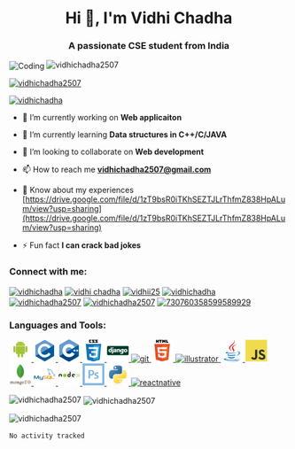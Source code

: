 <h1 align="center">Hi 👋, I'm Vidhi Chadha</h1>
<h3 align="center">A passionate CSE student from India</h3>
<img align="center" alt="Coding" width="1000" src="https://cdn.dribbble.com/users/4055494/screenshots/15215756/media/d2b66c4ca0192aa26d103448b3d1518b.gif"

<p align="left"> <img src="https://komarev.com/ghpvc/?username=vidhichadha2507&label=Profile%20views&color=0e75b6&style=flat" alt="vidhichadha2507" /> </p>

<p align="left"> <a href="https://github.com/ryo-ma/github-profile-trophy"><img src="https://github-profile-trophy.vercel.app/?username=vidhichadha2507" alt="vidhichadha2507" /></a> </p>

<p align="left"> <a href="https://twitter.com/vidhichadha" target="blank"><img src="https://img.shields.io/twitter/follow/vidhichadha?logo=twitter&style=for-the-badge" alt="vidhichadha" /></a> </p>

- 🔭 I’m currently working on **Web applicaiton**

- 🌱 I’m currently learning **Data structures in C++/C/JAVA**

- 👯 I’m looking to collaborate on **Web development**

- 📫 How to reach me **vidhichadha2507@gmail.com**

- 📄 Know about my experiences [https://drive.google.com/file/d/1zT9bsR0iTKhSEZTJLrThfmZ838HpALum/view?usp=sharing](https://drive.google.com/file/d/1zT9bsR0iTKhSEZTJLrThfmZ838HpALum/view?usp=sharing)

- ⚡ Fun fact **I can crack bad jokes**

<h3 align="left">Connect with me:</h3>
<p align="left">
<a href="https://twitter.com/vidhichadha" target="blank"><img align="center" src="https://raw.githubusercontent.com/rahuldkjain/github-profile-readme-generator/master/src/images/icons/Social/twitter.svg" alt="vidhichadha" height="30" width="40" /></a>
<a href="https://linkedin.com/in/vidhi chadha" target="blank"><img align="center" src="https://raw.githubusercontent.com/rahuldkjain/github-profile-readme-generator/master/src/images/icons/Social/linked-in-alt.svg" alt="vidhi chadha" height="30" width="40" /></a>
<a href="https://instagram.com/vidhii25" target="blank"><img align="center" src="https://raw.githubusercontent.com/rahuldkjain/github-profile-readme-generator/master/src/images/icons/Social/instagram.svg" alt="vidhii25" height="30" width="40" /></a>
<a href="https://www.codechef.com/users/vidhichadha" target="blank"><img align="center" src="https://cdn.jsdelivr.net/npm/simple-icons@3.1.0/icons/codechef.svg" alt="vidhichadha" height="30" width="40" /></a>
<a href="https://www.hackerrank.com/vidhichadha2507" target="blank"><img align="center" src="https://raw.githubusercontent.com/rahuldkjain/github-profile-readme-generator/master/src/images/icons/Social/hackerrank.svg" alt="vidhichadha2507" height="30" width="40" /></a>
<a href="https://www.leetcode.com/vidhichadha2507" target="blank"><img align="center" src="https://raw.githubusercontent.com/rahuldkjain/github-profile-readme-generator/master/src/images/icons/Social/leet-code.svg" alt="vidhichadha2507" height="30" width="40" /></a>
<a href="https://discord.gg/730760358599589929" target="blank"><img align="center" src="https://raw.githubusercontent.com/rahuldkjain/github-profile-readme-generator/master/src/images/icons/Social/discord.svg" alt="730760358599589929" height="30" width="40" /></a>
</p>

<h3 align="left">Languages and Tools:</h3>
<p align="left"> <a href="https://developer.android.com" target="_blank" rel="noreferrer"> <img src="https://raw.githubusercontent.com/devicons/devicon/master/icons/android/android-original-wordmark.svg" alt="android" width="40" height="40"/> </a> <a href="https://www.cprogramming.com/" target="_blank" rel="noreferrer"> <img src="https://raw.githubusercontent.com/devicons/devicon/master/icons/c/c-original.svg" alt="c" width="40" height="40"/> </a> <a href="https://www.w3schools.com/cpp/" target="_blank" rel="noreferrer"> <img src="https://raw.githubusercontent.com/devicons/devicon/master/icons/cplusplus/cplusplus-original.svg" alt="cplusplus" width="40" height="40"/> </a> <a href="https://www.w3schools.com/css/" target="_blank" rel="noreferrer"> <img src="https://raw.githubusercontent.com/devicons/devicon/master/icons/css3/css3-original-wordmark.svg" alt="css3" width="40" height="40"/> </a> <a href="https://www.djangoproject.com/" target="_blank" rel="noreferrer"> <img src="https://raw.githubusercontent.com/devicons/devicon/master/icons/django/django-original.svg" alt="django" width="40" height="40"/> </a> <a href="https://git-scm.com/" target="_blank" rel="noreferrer"> <img src="https://www.vectorlogo.zone/logos/git-scm/git-scm-icon.svg" alt="git" width="40" height="40"/> </a> <a href="https://www.w3.org/html/" target="_blank" rel="noreferrer"> <img src="https://raw.githubusercontent.com/devicons/devicon/master/icons/html5/html5-original-wordmark.svg" alt="html5" width="40" height="40"/> </a> <a href="https://www.adobe.com/in/products/illustrator.html" target="_blank" rel="noreferrer"> <img src="https://www.vectorlogo.zone/logos/adobe_illustrator/adobe_illustrator-icon.svg" alt="illustrator" width="40" height="40"/> </a> <a href="https://www.java.com" target="_blank" rel="noreferrer"> <img src="https://raw.githubusercontent.com/devicons/devicon/master/icons/java/java-original.svg" alt="java" width="40" height="40"/> </a> <a href="https://developer.mozilla.org/en-US/docs/Web/JavaScript" target="_blank" rel="noreferrer"> <img src="https://raw.githubusercontent.com/devicons/devicon/master/icons/javascript/javascript-original.svg" alt="javascript" width="40" height="40"/> </a> <a href="https://www.mongodb.com/" target="_blank" rel="noreferrer"> <img src="https://raw.githubusercontent.com/devicons/devicon/master/icons/mongodb/mongodb-original-wordmark.svg" alt="mongodb" width="40" height="40"/> </a> <a href="https://www.mysql.com/" target="_blank" rel="noreferrer"> <img src="https://raw.githubusercontent.com/devicons/devicon/master/icons/mysql/mysql-original-wordmark.svg" alt="mysql" width="40" height="40"/> </a> <a href="https://nodejs.org" target="_blank" rel="noreferrer"> <img src="https://raw.githubusercontent.com/devicons/devicon/master/icons/nodejs/nodejs-original-wordmark.svg" alt="nodejs" width="40" height="40"/> </a> <a href="https://www.photoshop.com/en" target="_blank" rel="noreferrer"> <img src="https://raw.githubusercontent.com/devicons/devicon/master/icons/photoshop/photoshop-line.svg" alt="photoshop" width="40" height="40"/> </a> <a href="https://www.python.org" target="_blank" rel="noreferrer"> <img src="https://raw.githubusercontent.com/devicons/devicon/master/icons/python/python-original.svg" alt="python" width="40" height="40"/> </a> <a href="https://reactnative.dev/" target="_blank" rel="noreferrer"> <img src="https://reactnative.dev/img/header_logo.svg" alt="reactnative" width="40" height="40"/> </a> </p>

<p><img align="left" src="https://github-readme-stats.vercel.app/api/top-langs?username=vidhichadha2507&show_icons=true&locale=en&layout=compact" alt="vidhichadha2507" /></p>

<p>&nbsp;<img align="center" src="https://github-readme-stats.vercel.app/api?username=vidhichadha2507&show_icons=true&locale=en" alt="vidhichadha2507" /></p>

<p><img align="center" src="https://github-readme-streak-stats.herokuapp.com/?user=vidhichadha2507&" alt="vidhichadha2507" /></p>

<!--START_SECTION:waka-->

```text
No activity tracked
```

<!--END_SECTION:waka-->